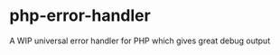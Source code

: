 php-error-handler
=================

A WIP universal error handler for PHP which gives great debug output